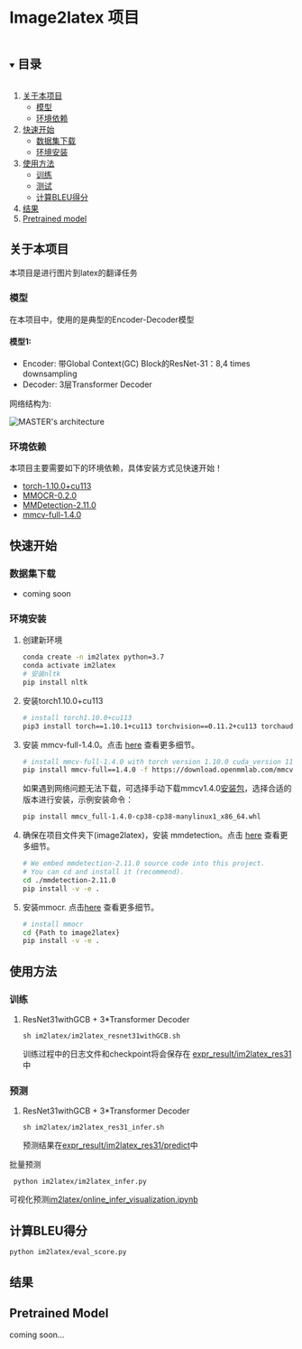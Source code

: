   <h1 align="left">Image2latex 项目</h1>




<!-- TABLE OF CONTENTS -->

<details open="open">
  <summary><h2 style="display: inline-block">目录</h2></summary>
  <ol>
    <li>
      <a href="# 关于本项目">关于本项目</a>
      <ul>
        <li><a href="####模型">模型</a></li>
        <li><a href="# 环境依赖">环境依赖</a></li>
      </ul>
    </li>
    <li>
      <a href="#快速开始">快速开始</a>
      <ul>
        <li><a href="#先决条件">数据集下载</a></li>
        <li><a href="#安装">环境安装</a></li>
      </ul>
    </li>
    <li>
      <a href="##使用方法">使用方法</a>
      <ul>
        <li><a href="#训练">训练</a></li>
        <li><a href="#测试<">测试</a></li>
        <li><a href="#计算BLEU得分">计算BLEU得分</a></li>
      </ul>
     </li>
    <li><a href="#结果">结果</a></li>
    <li><a href="#pretrained-model">Pretrained model</a></li>
  </ol>
</details>






<!-- 关于本项目 -->

## 关于本项目
本项目是进行图片到latex的翻译任务


### 模型
在本项目中，使用的是典型的Encoder-Decoder模型

#### 模型1:
- Encoder: 带Global Context(GC) Block的ResNet-31：8,4 times downsampling
- Decoder: 3层Transformer Decoder

网络结构为:

![MASTER's architecture](./imgs/Master.png)


### 环境依赖

本项目主要需要如下的环境依赖，具体安装方式见快速开始！
* [torch-1.10.0+cu113](https://pytorch.org/get-started/locally/)
* [MMOCR-0.2.0](https://github.com/open-mmlab/mmocr/tree/v0.2.0)
* [MMDetection-2.11.0](https://github.com/open-mmlab/mmdetection/tree/v2.11.0)
* [mmcv-full-1.4.0](https://github.com/open-mmlab/mmcv/tree/v1.4.0)



<!-- 环境安装 -->

## 快速开始

### 数据集下载

+ coming soon
### 环境安装

1. 创建新环境
   ```sh
   conda create -n im2latex python=3.7
   conda activate im2latex
   # 安装nltk
   pip install nltk
   ```

2. 安装torch1.10.0+cu113
   ```sh
   # install torch1.10.0+cu113
   pip3 install torch==1.10.1+cu113 torchvision==0.11.2+cu113 torchaudio==0.10.1+cu113 -f https://download.pytorch.org/whl/cu113/torch_stable.html
   ```

3. 安装 mmcv-full-1.4.0。点击 [here](https://github.com/open-mmlab/mmcv) 查看更多细节。

   ```sh
   # install mmcv-full-1.4.0 with torch version 1.10.0 cuda_version 11.3
   pip install mmcv-full==1.4.0 -f https://download.openmmlab.com/mmcv/dist/cu113/torch1.10.0/index.html
   ```
   如果遇到网络问题无法下载，可选择手动下载mmcv1.4.0[安装包](https://disk.pku.edu.cn:443/link/B08D90D89CA352CCBB99D40E9B0E7A0E)，选择合适的版本进行安装，示例安装命令：
   ```sh
   pip install mmcv_full-1.4.0-cp38-cp38-manylinux1_x86_64.whl
   ```
   
4. 确保在项目文件夹下(image2latex)，安装 mmdetection。点击 [here](https://github.com/open-mmlab/mmdetection/blob/v2.11.0/docs/get_started.md) 查看更多细节。
   
   ```sh
   # We embed mmdetection-2.11.0 source code into this project.
   # You can cd and install it (recommend).
   cd ./mmdetection-2.11.0
   pip install -v -e .
   ```
   
5. 安装mmocr. 点击[here](https://github.com/open-mmlab/mmocr/blob/main/docs/install.md) 查看更多细节。

   ```sh
   # install mmocr
   cd {Path to image2latex}
   pip install -v -e .
   ```






<!-- USAGE EXAMPLES -->

## 使用方法

### 训练

1. ResNet31withGCB + 3\*Transformer Decoder
   ```shell
   sh im2latex/im2latex_resnet31withGCB.sh
   ```

   训练过程中的日志文件和checkpoint将会保存在 [expr_result/im2latex_res31](expr_result/im2latex_res31) 中

### 预测

1. ResNet31withGCB + 3\*Transformer Decoder

   ```shell
   sh im2latex/im2latex_res31_infer.sh
   ```

   预测结果在[expr_result/im2latex_res31/predict](expr_result/im2latex_res31/predict)中

  批量预测
  ```shell
   python im2latex/im2latex_infer.py
  ```

  可视化预测[im2latex/online_infer_visualization.ipynb](im2latex/online_infer_visualization.ipynb)

## 计算BLEU得分
   ```shell
   python im2latex/eval_score.py
   ```

<!-- Result -->

## 结果




<!-- Pretrain Model -->

## Pretrained Model
coming soon...












